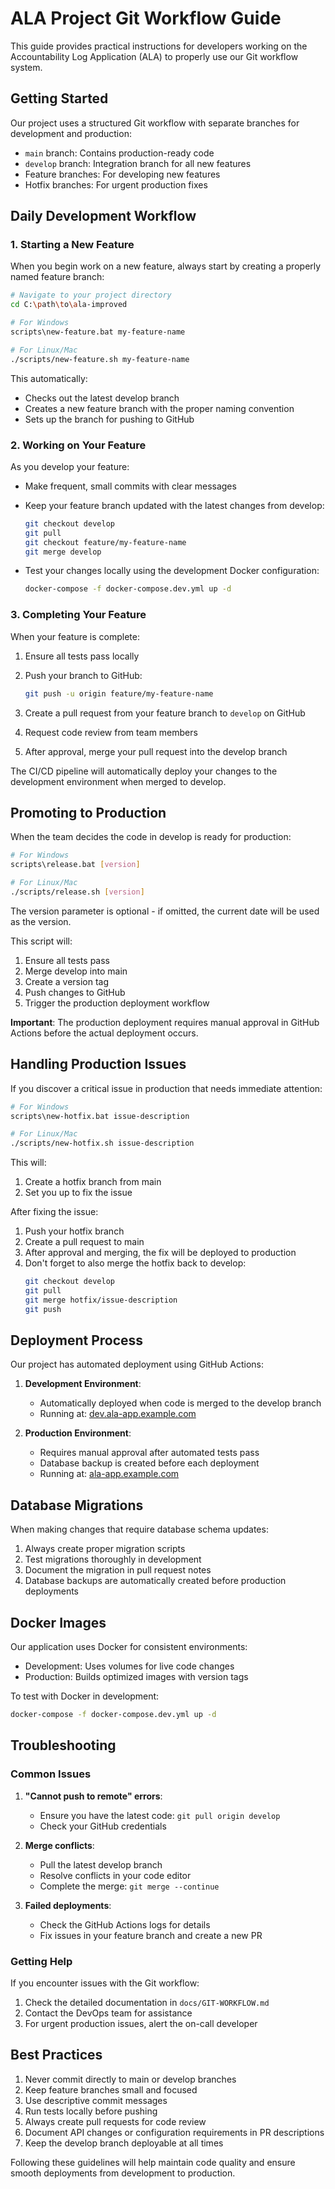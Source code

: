 # ALA Project Git Workflow Guide

This guide provides practical instructions for developers working on the Accountability Log Application (ALA) to properly use our Git workflow system.

## Getting Started

Our project uses a structured Git workflow with separate branches for development and production:

- `main` branch: Contains production-ready code
- `develop` branch: Integration branch for all new features
- Feature branches: For developing new features
- Hotfix branches: For urgent production fixes

## Daily Development Workflow

### 1. Starting a New Feature

When you begin work on a new feature, always start by creating a properly named feature branch:

```bash
# Navigate to your project directory
cd C:\path\to\ala-improved

# For Windows
scripts\new-feature.bat my-feature-name

# For Linux/Mac
./scripts/new-feature.sh my-feature-name
```

This automatically:
- Checks out the latest develop branch
- Creates a new feature branch with the proper naming convention
- Sets up the branch for pushing to GitHub

### 2. Working on Your Feature

As you develop your feature:

- Make frequent, small commits with clear messages
- Keep your feature branch updated with the latest changes from develop:
  ```bash
  git checkout develop
  git pull
  git checkout feature/my-feature-name
  git merge develop
  ```

- Test your changes locally using the development Docker configuration:
  ```bash
  docker-compose -f docker-compose.dev.yml up -d
  ```

### 3. Completing Your Feature

When your feature is complete:

1. Ensure all tests pass locally
2. Push your branch to GitHub:
   ```bash
   git push -u origin feature/my-feature-name
   ```

3. Create a pull request from your feature branch to `develop` on GitHub
4. Request code review from team members
5. After approval, merge your pull request into the develop branch

The CI/CD pipeline will automatically deploy your changes to the development environment when merged to develop.

## Promoting to Production

When the team decides the code in develop is ready for production:

```bash
# For Windows
scripts\release.bat [version]

# For Linux/Mac
./scripts/release.sh [version]
```

The version parameter is optional - if omitted, the current date will be used as the version.

This script will:
1. Ensure all tests pass
2. Merge develop into main
3. Create a version tag
4. Push changes to GitHub
5. Trigger the production deployment workflow

**Important**: The production deployment requires manual approval in GitHub Actions before the actual deployment occurs.

## Handling Production Issues

If you discover a critical issue in production that needs immediate attention:

```bash
# For Windows
scripts\new-hotfix.bat issue-description

# For Linux/Mac
./scripts/new-hotfix.sh issue-description
```

This will:
1. Create a hotfix branch from main
2. Set you up to fix the issue

After fixing the issue:
1. Push your hotfix branch
2. Create a pull request to main
3. After approval and merging, the fix will be deployed to production
4. Don't forget to also merge the hotfix back to develop:
   ```bash
   git checkout develop
   git pull
   git merge hotfix/issue-description
   git push
   ```

## Deployment Process

Our project has automated deployment using GitHub Actions:

1. **Development Environment**:
   - Automatically deployed when code is merged to the develop branch
   - Running at: [dev.ala-app.example.com](https://dev.ala-app.example.com)

2. **Production Environment**:
   - Requires manual approval after automated tests pass
   - Database backup is created before each deployment
   - Running at: [ala-app.example.com](https://ala-app.example.com)

## Database Migrations

When making changes that require database schema updates:

1. Always create proper migration scripts
2. Test migrations thoroughly in development
3. Document the migration in pull request notes
4. Database backups are automatically created before production deployments

## Docker Images

Our application uses Docker for consistent environments:

- Development: Uses volumes for live code changes
- Production: Builds optimized images with version tags

To test with Docker in development:
```bash
docker-compose -f docker-compose.dev.yml up -d
```

## Troubleshooting

### Common Issues

1. **"Cannot push to remote" errors**:
   - Ensure you have the latest code: `git pull origin develop`
   - Check your GitHub credentials

2. **Merge conflicts**:
   - Pull the latest develop branch
   - Resolve conflicts in your code editor
   - Complete the merge: `git merge --continue`

3. **Failed deployments**:
   - Check the GitHub Actions logs for details
   - Fix issues in your feature branch and create a new PR

### Getting Help

If you encounter issues with the Git workflow:

1. Check the detailed documentation in `docs/GIT-WORKFLOW.md`
2. Contact the DevOps team for assistance
3. For urgent production issues, alert the on-call developer

## Best Practices

1. Never commit directly to main or develop branches
2. Keep feature branches small and focused
3. Use descriptive commit messages
4. Run tests locally before pushing
5. Always create pull requests for code review
6. Document API changes or configuration requirements in PR descriptions
7. Keep the develop branch deployable at all times

Following these guidelines will help maintain code quality and ensure smooth deployments from development to production.

